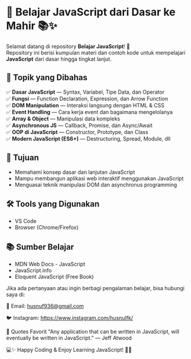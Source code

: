 # 🚀 Belajar JavaScript dari Dasar ke Mahir 📚✨  

Selamat datang di repository **Belajar JavaScript**! 🎉  
Repository ini berisi kumpulan materi dan contoh kode untuk mempelajari **JavaScript** dari dasar hingga tingkat lanjut.  

## 📌 Topik yang Dibahas  
✅ **Dasar JavaScript** — Syntax, Variabel, Tipe Data, dan Operator  
✅ **Fungsi** — Function Declaration, Expression, dan Arrow Function  
✅ **DOM Manipulation** — Interaksi langsung dengan HTML & CSS  
✅ **Event Handling** — Cara kerja event dan bagaimana mengelolanya  
✅ **Array & Object** — Manipulasi data kompleks  
✅ **Asynchronous JS** — Callback, Promise, dan Async/Await  
✅ **OOP di JavaScript** — Constructor, Prototype, dan Class  
✅ **Modern JavaScript (ES6+)** — Destructuring, Spread, Module, dll  

## 🎯 Tujuan  
- Memahami konsep dasar dan lanjutan JavaScript  
- Mampu membangun aplikasi web interaktif menggunakan JavaScript  
- Menguasai teknik manipulasi DOM dan asynchronus programming  

## 🛠 Tools yang Digunakan  
- VS Code  
- Browser (Chrome/Firefox)

## 📚 Sumber Belajar
- MDN Web Docs - JavaScript
- JavaScript.info
- Eloquent JavaScript (Free Book)

Jika ada pertanyaan atau ingin berbagi pengalaman belajar, bisa hubungi saya di:

📧 Email: husnuf936@gmail.com

🐦 Instagram: https://www.instagram.com/husnulfk/

🚀 Quotes Favorit
"Any application that can be written in JavaScript, will eventually be written in JavaScript." — Jeff Atwood

💻✨ Happy Coding & Enjoy Learning JavaScript! 🎉🚀
